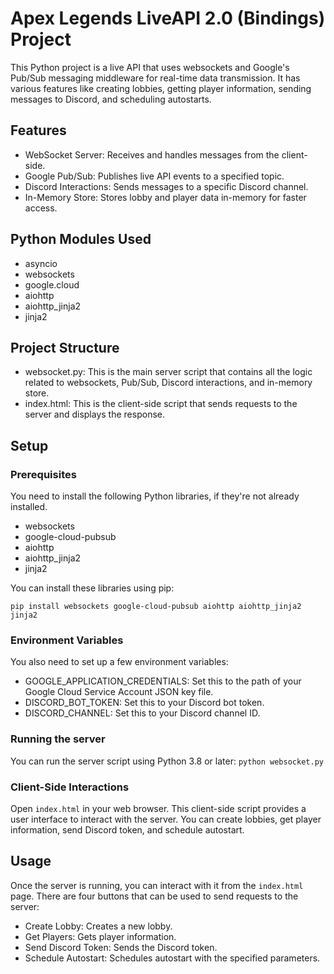 # Apex Legends LiveAPI 2.0 (Bindings) Project

This Python project is a live API that uses websockets and Google's Pub/Sub messaging middleware for real-time data transmission. It has various features like creating lobbies, getting player information, sending messages to Discord, and scheduling autostarts.

## Features
* WebSocket Server: Receives and handles messages from the client-side.
* Google Pub/Sub: Publishes live API events to a specified topic.
* Discord Interactions: Sends messages to a specific Discord channel.
* In-Memory Store: Stores lobby and player data in-memory for faster access.

## Python Modules Used
* asyncio
* websockets
* google.cloud
* aiohttp
* aiohttp_jinja2
* jinja2

## Project Structure
* websocket.py: This is the main server script that contains all the logic related to websockets, Pub/Sub, Discord interactions, and in-memory store.
* index.html: This is the client-side script that sends requests to the server and displays the response.

## Setup

### Prerequisites
You need to install the following Python libraries, if they're not already installed.
* websockets
* google-cloud-pubsub
* aiohttp
* aiohttp_jinja2
* jinja2

You can install these libraries using pip:

`pip install websockets google-cloud-pubsub aiohttp aiohttp_jinja2 jinja2`

### Environment Variables
You also need to set up a few environment variables:
* GOOGLE_APPLICATION_CREDENTIALS: Set this to the path of your Google Cloud Service Account JSON key file.
* DISCORD_BOT_TOKEN: Set this to your Discord bot token.
* DISCORD_CHANNEL: Set this to your Discord channel ID.

### Running the server
You can run the server script using Python 3.8 or later:
`python websocket.py`

### Client-Side Interactions
Open `index.html` in your web browser. This client-side script provides a user interface to interact with the server. You can create lobbies, get player information, send Discord token, and schedule autostart.

## Usage
Once the server is running, you can interact with it from the `index.html` page. There are four buttons that can be used to send requests to the server:
* Create Lobby: Creates a new lobby.
* Get Players: Gets player information.
* Send Discord Token: Sends the Discord token.
* Schedule Autostart: Schedules autostart with the specified parameters.
